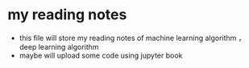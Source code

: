 # my reading notes
* this file will store my reading notes of machine learning algorithm ，deep learning algorithm
* maybe will upload some code using jupyter book 
